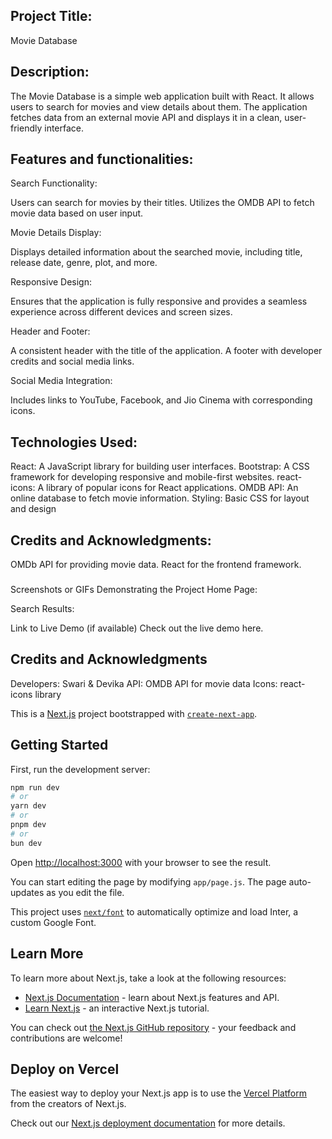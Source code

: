 ## Project Title:
Movie Database
## Description:
The Movie Database is a simple web application built with React. It allows users to search for movies and view details about them. The application fetches data from an external movie API and displays it in a clean, user-friendly interface.

## Features and functionalities:
Search Functionality:

Users can search for movies by their titles.
Utilizes the OMDB API to fetch movie data based on user input.

Movie Details Display:

Displays detailed information about the searched movie, including title, release date, genre, plot, and more.

Responsive Design:

Ensures that the application is fully responsive and provides a seamless experience across different devices and screen sizes.

Header and Footer:

A consistent header with the title of the application.
A footer with developer credits and social media links.

Social Media Integration:

Includes links to YouTube, Facebook, and Jio Cinema with corresponding icons.

## Technologies Used:
React: A JavaScript library for building user interfaces.
Bootstrap: A CSS framework for developing responsive and mobile-first websites.
react-icons: A library of popular icons for React applications.
OMDB API: An online database to fetch movie information.
Styling: 
Basic CSS for layout and design

## Credits and Acknowledgments:
OMDb API for providing movie data.
React for the frontend framework.

### 
Screenshots or GIFs Demonstrating the Project
Home Page:

Search Results:

Link to Live Demo (if available)
Check out the live demo here.

## Credits and Acknowledgments
Developers: Swari & Devika
API: OMDB API for movie data
Icons: react-icons library

This is a [Next.js](https://nextjs.org/) project bootstrapped with [`create-next-app`](https://github.com/vercel/next.js/tree/canary/packages/create-next-app).

## Getting Started

First, run the development server:

```bash
npm run dev
# or
yarn dev
# or
pnpm dev
# or
bun dev
```

Open [http://localhost:3000](http://localhost:3000) with your browser to see the result.

You can start editing the page by modifying `app/page.js`. The page auto-updates as you edit the file.

This project uses [`next/font`](https://nextjs.org/docs/basic-features/font-optimization) to automatically optimize and load Inter, a custom Google Font.

## Learn More

To learn more about Next.js, take a look at the following resources:

- [Next.js Documentation](https://nextjs.org/docs) - learn about Next.js features and API.
- [Learn Next.js](https://nextjs.org/learn) - an interactive Next.js tutorial.

You can check out [the Next.js GitHub repository](https://github.com/vercel/next.js/) - your feedback and contributions are welcome!

## Deploy on Vercel

The easiest way to deploy your Next.js app is to use the [Vercel Platform](https://vercel.com/new?utm_medium=default-template&filter=next.js&utm_source=create-next-app&utm_campaign=create-next-app-readme) from the creators of Next.js.

Check out our [Next.js deployment documentation](https://nextjs.org/docs/deployment) for more details.
